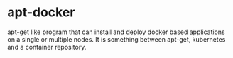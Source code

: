 # apt-docker
apt-get like program that can install and deploy docker based applications on a single or multiple nodes. It is something between apt-get, kubernetes and a container repository.
